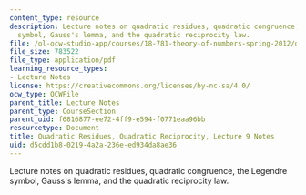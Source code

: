 ```yaml
---
content_type: resource
description: Lecture notes on quadratic residues, quadratic congruence, the Legendre
  symbol, Gauss's lemma, and the quadratic reciprocity law.
file: /ol-ocw-studio-app/courses/18-781-theory-of-numbers-spring-2012/d5cdd1b802194a2a236eed934da8ae36_MIT18_781S12_lec9.pdf
file_size: 783522
file_type: application/pdf
learning_resource_types:
- Lecture Notes
license: https://creativecommons.org/licenses/by-nc-sa/4.0/
ocw_type: OCWFile
parent_title: Lecture Notes
parent_type: CourseSection
parent_uid: f6816877-ee72-4ff9-e594-f0771eaa96bb
resourcetype: Document
title: Quadratic Residues, Quadratic Reciprocity, Lecture 9 Notes
uid: d5cdd1b8-0219-4a2a-236e-ed934da8ae36
---
```

Lecture notes on quadratic residues, quadratic congruence, the Legendre symbol, Gauss's lemma, and the quadratic reciprocity law.